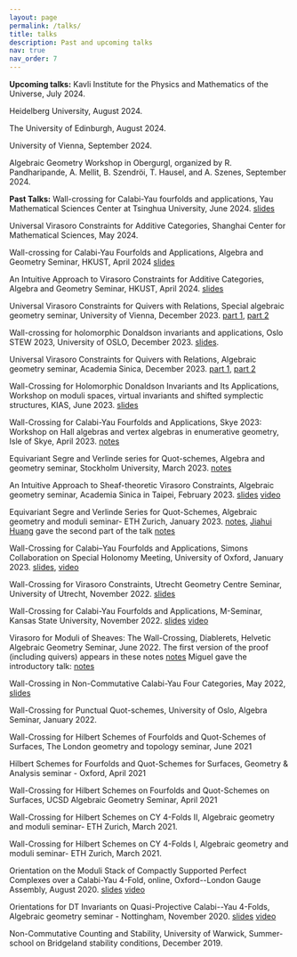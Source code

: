 ```yaml
---
layout: page
permalink: /talks/
title: talks
description: Past and upcoming talks
nav: true
nav_order: 7
---
```


**Upcoming talks:**
Kavli Institute for the Physics and Mathematics of the Universe,  July 2024.

Heidelberg University,  August 2024.

The University of Edinburgh, August 2024.

University of Vienna, September 2024.

Algebraic Geometry Workshop in Obergurgl, organized by R. Pandharipande, A. Mellit, B. Szendröi, T. Hausel, and A. Szenes, September 2024.


**Past Talks:**
Wall-crossing for Calabi-Yau fourfolds and applications, Yau Mathematical Sciences Center at Tsinghua University, June 2024. [slides](https://drive.google.com/file/d/1kSQvSChKEts0V-LjFLa6h9B-44IplAlv/view?usp=sharing)

Universal Virasoro Constraints for Additive Categories, Shanghai Center for Mathematical Sciences, May 2024.

Wall-crossing for Calabi-Yau Fourfolds and Applications, Algebra and Geometry Seminar, HKUST, April 2024 [slides](https://drive.google.com/file/d/1BpkEwWuxMNOt9y81i2SZLOO1Eil0FuHb/view?usp=sharing)

An Intuitive Approach to Virasoro Constraints for Additive Categories, Algebra and Geometry Seminar, HKUST, April 2024. [slides](https://drive.google.com/file/d/1-uujPvIOrILBhcjAFgb6RznYM9iSWy21/view?usp=sharing)

 Universal Virasoro Constraints for Quivers with Relations, Special algebraic geometry seminar, University of Vienna, December 2023. [part 1](https://drive.google.com/file/d/1G8ts4GBHGWKGFJKRnlFP_04mlHNQJql4/view?usp=sharing), [part 2](https://drive.google.com/file/d/15m-DLNduoR7RVH3On4bGg3BbyidzXiPY/view?usp=sharing)

Wall-crossing for holomorphic Donaldson invariants and applications, Oslo STEW 2023, University of OSLO, December 2023. [slides](https://drive.google.com/file/d/1WaUHHKrh0nnBW3ZGX8wZHb7C0wcIb2Ty/view?usp=sharing).
 
Universal Virasoro Constraints for Quivers with Relations, Algebraic geometry seminar, Academia Sinica, December 2023. [part 1](https://drive.google.com/file/d/1Cz1TpE1M9e0tU0z6nsJ85bJ09x3QSCPq/view?usp=sharing), [part 2](https://drive.google.com/file/d/19wYRB9UE60EWMCycmpCZDQbxT2aXKSH3/view?usp=sharing)

  Wall-Crossing for Holomorphic Donaldson Invariants and Its Applications, Workshop on moduli spaces, virtual invariants and shifted symplectic structures, KIAS, June 2023. [slides](https://drive.google.com/file/d/1ukaEJt0HoNBRIuf9FDcAds8iOHpy3EIB/view?usp=sharing)
  
  Wall-Crossing for Calabi-Yau Fourfolds and Applications, Skye 2023: Workshop on Hall algebras and vertex algebras in enumerative geometry, Isle of Skye, April 2023. [notes](https://drive.google.com/file/d/16EzCAV1YIfj2TcFo3nbd_uyTWG215xJr/view?usp=sharing)
 
 Equivariant Segre and Verlinde series for Quot-schemes, Algebra and geometry seminar, Stockholm University, March 2023. [notes](https://drive.google.com/file/d/1YDMRyIze_P7vTYvRvOEpAhkuO-NcZjKR/view?usp=sharing)
 
 An Intuitive Approach to Sheaf-theoretic Virasoro Constraints, Algebraic geometry seminar, Academia Sinica in Taipei, February 2023. [slides](https://drive.google.com/file/d/12pD5hMeIVHuyQzSTHgjBi-aKXPPPn933/view?usp=sharing) [video](https://www.youtube.com/watch?v=o80E6psv3_M)
 
 Equivariant Segre and Verlinde Series for Quot-Schemes, Algebraic geometry and moduli seminar- ETH Zurich, January 2023. [notes](https://drive.google.com/file/d/1ip6xGouCN8zVf_cSZ49xdjOuYbB_yDwi/view?usp=sharing), [Jiahui Huang](https://n.ethz.ch/~huangjia) gave the second part of the talk [notes](https://n.ethz.ch/~huangjia/download/equivar-sv.pdf)
 
 Wall-Crossing for Calabi–Yau Fourfolds and Applications, Simons Collaboration on Special Holonomy Meeting, University of Oxford, January 2023. [slides](https://drive.google.com/file/d/1-AKEgRgOEZI6iEqCjdu7HSA0NE29RmiP/view?usp=sharing), [video](https://ox.cloud.panopto.eu/Panopto/Pages/Viewer.aspx?id=d243de50-6245-4680-abd6-af80009d09fc)
 
 Wall-Crossing for Virasoro Constraints, Utrecht Geometry Centre Seminar, University of Utrecht, November 2022. [slides](https://drive.google.com/file/d/1c-6NX7IgVZvPQGNAC7SS9Ua6Tm4mVb9x/view?usp=sharing)
 
 Wall-Crossing for Calabi-Yau Fourfolds and Applications, M-Seminar, Kansas State University, November 2022. [slides](https://drive.google.com/file/d/1TZ1oR0D4yPLjooh2_OL3APNeIIQ20gDo/view?usp=sharing) [video](https://www.youtube.com/watch?v=6iqJTkTfvNE&t=1801s&ab_channel=M-Seminar%2CKansasStateUniversity)
 
 Virasoro for Moduli of Sheaves: The Wall-Crossing, Diablerets,  Helvetic Algebraic Geometry Seminar, June 2022. The first version of the proof (including quivers) appears in these notes  [notes](https://www.dropbox.com/s/nfbzwpp8lghbei1/Talk_Diablerets.pdf?dl=0) Miguel gave the introductory talk: [notes](https://people.math.ethz.ch/~mimoreira/Virasoro_curves.pdf)
 
 Wall-Crossing in Non-Commutative Calabi-Yau Four Categories, May 2022, [slides](https://drive.google.com/file/d/1hVfWBaEGrOEN4wnl6iJ_-1PXDQvchvNp/view)
 
 Wall-Crossing for Punctual Quot-schemes, University of Oslo, Algebra Seminar, January 2022. 
 
 Wall-Crossing for Hilbert Schemes of Fourfolds and Quot-Schemes of Surfaces, The London geometry and topology seminar, June 2021 
 
 Hilbert Schemes for Fourfolds and Quot-Schemes for Surfaces, Geometry & Analysis seminar - Oxford, April 2021 
 
 Wall-Crossing for Hilbert Schemes on Fourfolds and Quot-Schemes on Surfaces, UCSD Algebraic Geometry Seminar, April 2021
 
 Wall-Crossing for Hilbert Schemes on CY 4-​Folds II, Algebraic geometry and moduli seminar- ETH Zurich, March 2021. 
 
 Wall-Crossing for Hilbert Schemes on CY 4-​Folds I, Algebraic geometry and moduli seminar- ETH Zurich, March 2021. 
 
 Orientation on the Moduli Stack of Compactly Supported Perfect Complexes over a Calabi-Yau 4-Fold, online,  Oxford--London Gauge Assembly, August 2020. [slides](https://drive.google.com/file/d/1taE6E-hEgCN14I7niJjU0cqlH8ts2GyP/view?usp=sharing) [video](https://www.youtube.com/watch?v=o_7_6lUtpP4&t=3316s&ab_channel=OxfordLondonGaugeAssembly)
 
   Orientations for DT Invariants on Quasi-Projective Calabi--Yau 4-Folds, Algebraic geometry seminar - Nottingham,  November 2020. [slides](https://drive.google.com/file/d/1kquEmwp7fw5hFOAnmZpOX64CdIV5CfXo/view?usp=sharing) [video](https://www.youtube.com/watch?v=bZ6bynjLItU&t=54s&ab_channel=AGatNottingham)
 
 Non-Commutative Counting and Stability, University of Warwick, Summer-school on Bridgeland stability conditions, December 2019.
